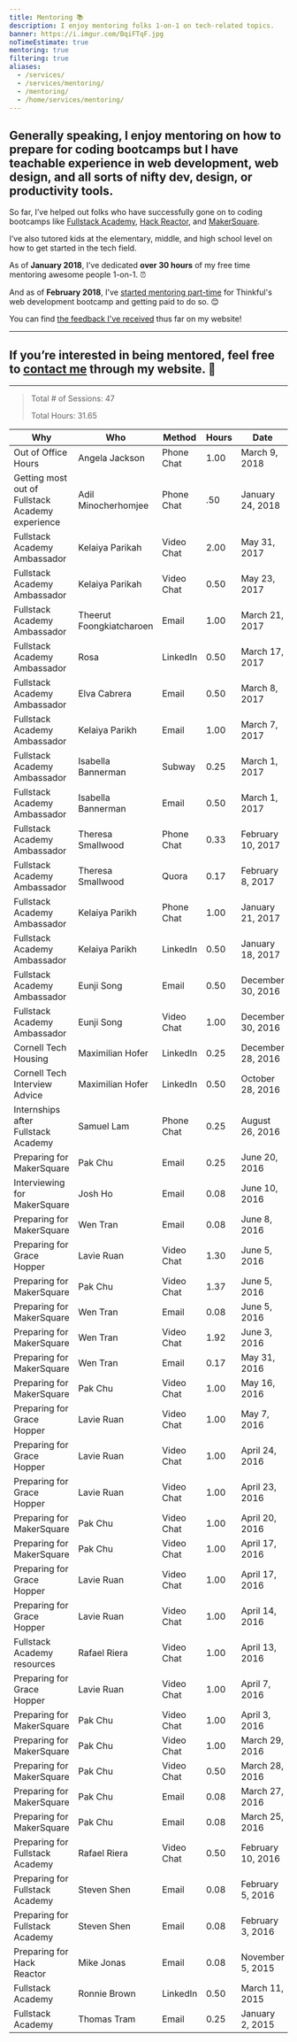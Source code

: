 ```yaml
---
title: Mentoring 📚
description: I enjoy mentoring folks 1-on-1 on tech-related topics.
banner: https://i.imgur.com/BqiFTqF.jpg
noTimeEstimate: true
mentoring: true
filtering: true
aliases:
  - /services/
  - /services/mentoring/
  - /mentoring/
  - /home/services/mentoring/
---
```


## Generally speaking, I enjoy mentoring on how to prepare for coding bootcamps but I have teachable experience in web development, web design, and all sorts of nifty dev, design, or productivity tools.

So far, I’ve helped out folks who have successfully gone on to coding bootcamps like [Fullstack Academy](//fullstackacademy.com), [Hack Reactor](//hackreactor.com), and [MakerSquare](//makersquare.com).

I’ve also tutored kids at the elementary, middle, and high school level on how to get started in the tech field.

As of **January 2018**, I’ve dedicated **over 30 hours** of my free time mentoring awesome people 1-on-1. ⏰

And as of **February 2018**, I've [started mentoring part-time](/2018/02/20/thinkful/) for Thinkful's web development bootcamp and getting paid to do so. 😊

You can find [the feedback I've received](/feedback/) thus far on my website!

---

## If you’re interested in being mentored, feel free to [contact me](/contact/) through my website. 📩️

---

> Total # of Sessions: 47
>
> Total Hours: 31.65

| Why                                              | Who                      | Method     | Hours | Date              |
| ------------------------------------------------ | ------------------------ | ---------- | ----- | ----------------- |
| Out of Office Hours                              | Angela Jackson           | Phone Chat | 1.00  | March 9, 2018     |
| Getting most out of Fullstack Academy experience | Adil Minocherhomjee      | Phone Chat | .50   | January 24, 2018  |
| Fullstack Academy Ambassador                     | Kelaiya Parikah          | Video Chat | 2.00  | May 31, 2017      |
| Fullstack Academy Ambassador                     | Kelaiya Parikah          | Video Chat | 0.50  | May 23, 2017      |
| Fullstack Academy Ambassador                     | Theerut Foongkiatcharoen | Email      | 1.00  | March 21, 2017    |
| Fullstack Academy Ambassador                     | Rosa                     | LinkedIn   | 0.50  | March 17, 2017    |
| Fullstack Academy Ambassador                     | Elva Cabrera             | Email      | 0.50  | March 8, 2017     |
| Fullstack Academy Ambassador                     | Kelaiya Parikh           | Email      | 1.00  | March 7, 2017     |
| Fullstack Academy Ambassador                     | Isabella Bannerman       | Subway     | 0.25  | March 1, 2017     |
| Fullstack Academy Ambassador                     | Isabella Bannerman       | Email      | 0.50  | March 1, 2017     |
| Fullstack Academy Ambassador                     | Theresa Smallwood        | Phone Chat | 0.33  | February 10, 2017 |
| Fullstack Academy Ambassador                     | Theresa Smallwood        | Quora      | 0.17  | February 8, 2017  |
| Fullstack Academy Ambassador                     | Kelaiya Parikh           | Phone Chat | 1.00  | January 21, 2017  |
| Fullstack Academy Ambassador                     | Kelaiya Parikh           | LinkedIn   | 0.50  | January 18, 2017  |
| Fullstack Academy Ambassador                     | Eunji Song               | Email      | 0.50  | December 30, 2016 |
| Fullstack Academy Ambassador                     | Eunji Song               | Video Chat | 1.00  | December 30, 2016 |
| Cornell Tech Housing                             | Maximilian Hofer         | LinkedIn   | 0.25  | December 28, 2016 |
| Cornell Tech Interview Advice                    | Maximilian Hofer         | LinkedIn   | 0.50  | October 28, 2016  |
| Internships after Fullstack Academy              | Samuel Lam               | Phone Chat | 0.25  | August 26, 2016   |
| Preparing for MakerSquare                        | Pak Chu                  | Email      | 0.25  | June 20, 2016     |
| Interviewing for MakerSquare                     | Josh Ho                  | Email      | 0.08  | June 10, 2016     |
| Preparing for MakerSquare                        | Wen Tran                 | Email      | 0.08  | June 8, 2016      |
| Preparing for Grace Hopper                       | Lavie Ruan               | Video Chat | 1.30  | June 5, 2016      |
| Preparing for MakerSquare                        | Pak Chu                  | Video Chat | 1.37  | June 5, 2016      |
| Preparing for MakerSquare                        | Wen Tran                 | Email      | 0.08  | June 5, 2016      |
| Preparing for MakerSquare                        | Wen Tran                 | Video Chat | 1.92  | June 3, 2016      |
| Preparing for MakerSquare                        | Wen Tran                 | Email      | 0.17  | May 31, 2016      |
| Preparing for MakerSquare                        | Pak Chu                  | Video Chat | 1.00  | May 16, 2016      |
| Preparing for Grace Hopper                       | Lavie Ruan               | Video Chat | 1.00  | May 7, 2016       |
| Preparing for Grace Hopper                       | Lavie Ruan               | Video Chat | 1.00  | April 24, 2016    |
| Preparing for Grace Hopper                       | Lavie Ruan               | Video Chat | 1.00  | April 23, 2016    |
| Preparing for MakerSquare                        | Pak Chu                  | Video Chat | 1.00  | April 20, 2016    |
| Preparing for MakerSquare                        | Pak Chu                  | Video Chat | 1.00  | April 17, 2016    |
| Preparing for Grace Hopper                       | Lavie Ruan               | Video Chat | 1.00  | April 17, 2016    |
| Preparing for Grace Hopper                       | Lavie Ruan               | Video Chat | 1.00  | April 14, 2016    |
| Fullstack Academy resources                      | Rafael Riera             | Video Chat | 1.00  | April 13, 2016    |
| Preparing for Grace Hopper                       | Lavie Ruan               | Video Chat | 1.00  | April 7, 2016     |
| Preparing for MakerSquare                        | Pak Chu                  | Video Chat | 1.00  | April 3, 2016     |
| Preparing for MakerSquare                        | Pak Chu                  | Video Chat | 1.00  | March 29, 2016    |
| Preparing for MakerSquare                        | Pak Chu                  | Video Chat | 0.50  | March 28, 2016    |
| Preparing for MakerSquare                        | Pak Chu                  | Email      | 0.08  | March 27, 2016    |
| Preparing for MakerSquare                        | Pak Chu                  | Email      | 0.08  | March 25, 2016    |
| Preparing for Fullstack Academy                  | Rafael Riera             | Video Chat | 0.50  | February 10, 2016 |
| Preparing for Fullstack Academy                  | Steven Shen              | Email      | 0.08  | February 5, 2016  |
| Preparing for Fullstack Academy                  | Steven Shen              | Email      | 0.08  | February 3, 2016  |
| Preparing for Hack Reactor                       | Mike Jonas               | Email      | 0.08  | November 5, 2015  |
| Fullstack Academy                                | Ronnie Brown             | LinkedIn   | 0.50  | March 11, 2015    |
| Fullstack Academy                                | Thomas Tram              | Email      | 0.25  | January 2, 2015   |
